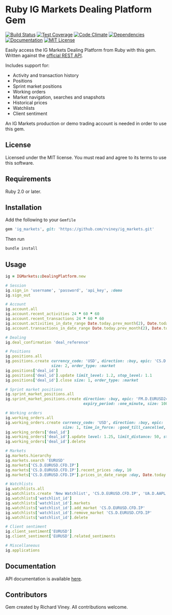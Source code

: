 # Ruby IG Markets Dealing Platform Gem

[![Build Status][travis-ci-badge]][travis-ci-link] [![Test Coverage][test-coverage-badge]][test-coverage-link]
[![Code Climate][code-climate-badge]][code-climate-link] [![Dependencies][dependencies-badge]][dependencies-link]
[![Documentation][docs-badge]][docs-link] [![MIT License][license-badge]][license-link]

Easily access the IG Markets Dealing Platform from Ruby with this gem. Written against the
[official REST API](http://labs.ig.com/rest-trading-api-reference).

Includes support for:

* Activity and transaction history
* Positions
* Sprint market positions
* Working orders
* Market navigation, searches and snapshots
* Historical prices
* Watchlists
* Client sentiment

An IG Markets production or demo trading account is needed in order to use this gem.

[travis-ci-link]: http://travis-ci.org/rviney/ig_markets
[travis-ci-badge]: https://travis-ci.org/rviney/ig_markets.svg?branch=master
[test-coverage-link]: https://codeclimate.com/github/rviney/ig_markets/coverage
[test-coverage-badge]: https://codeclimate.com/github/rviney/ig_markets/badges/coverage.svg
[code-climate-link]: https://codeclimate.com/github/rviney/ig_markets
[code-climate-badge]: https://codeclimate.com/github/rviney/ig_markets/badges/gpa.svg
[dependencies-link]: https://gemnasium.com/rviney/ig_markets
[dependencies-badge]: https://gemnasium.com/rviney/ig_markets.svg
[license-link]: https://github.com/rviney/ig_markets/blob/master/LICENSE.md
[license-badge]: https://img.shields.io/badge/license-MIT-blue.svg
[docs-link]: https://inch-ci.org/github/rviney/ig_markets
[docs-badge]: http://inch-ci.org/github/rviney/ig_markets.svg?branch=master

## License

Licensed under the MIT license. You must read and agree to its terms to use this software.

## Requirements

Ruby 2.0 or later.

## Installation

Add the following to your `Gemfile`

```ruby
gem 'ig_markets', git: 'https://github.com/rviney/ig_markets.git'
```
Then run

```ruby
bundle install
```

## Usage

```ruby
ig = IGMarkets::DealingPlatform.new

# Session
ig.sign_in 'username', 'password', 'api_key', :demo
ig.sign_out

# Account
ig.account.all
ig.account.recent_activities 24 * 60 * 60
ig.account.recent_transactions 24 * 60 * 60
ig.account.activities_in_date_range Date.today.prev_month(2), Date.today.prev_month(1)
ig.account.transactions_in_date_range Date.today.prev_month(2), Date.today.prev_month(1)

# Dealing
ig.deal_confirmation 'deal_reference'

# Positions
ig.positions.all
ig.positions.create currency_code: 'USD', direction: :buy, epic: 'CS.D.EURUSD.CFD.IP',
                    size: 2, order_type: :market
ig.positions['deal_id']
ig.positions['deal_id'].update limit_level: 1.2, stop_level: 1.1
ig.positions['deal_id'].close size: 1, order_type: :market

# Sprint market positions
ig.sprint_market_positions.all
ig.sprint_market_positions.create direction: :buy, epic: 'FM.D.EURUSD24.EURUSD24.IP',
                                  expiry_period: :one_minute, size: 100

# Working orders
ig.working_orders.all
ig.working_orders.create currency_code: 'USD', direction: :buy, epic: 'CS.D.EURUSD.CFD.IP', level: 0.99,
                         size: 1, time_in_force: :good_till_cancelled, type: :limit
ig.working_orders['deal_id']
ig.working_orders['deal_id'].update level: 1.25, limit_distance: 50, stop_distance: 0.02
ig.working_orders['deal_id'].delete

# Markets
ig.markets.hierarchy
ig.markets.search 'EURUSD'
ig.markets['CS.D.EURUSD.CFD.IP']
ig.markets['CS.D.EURUSD.CFD.IP'].recent_prices :day, 10
ig.markets['CS.D.EURUSD.CFD.IP'].prices_in_date_range :day, Date.today.prev_month(2), Date.today.prev_month(1)

# Watchlists
ig.watchlists.all
ig.watchlists.create 'New Watchlist', 'CS.D.EURUSD.CFD.IP', 'UA.D.AAPL.CASH.IP'
ig.watchlists['watchlist_id']
ig.watchlists['watchlist_id'].markets
ig.watchlists['watchlist_id'].add_market 'CS.D.EURUSD.CFD.IP'
ig.watchlists['watchlist_id'].remove_market 'CS.D.EURUSD.CFD.IP'
ig.watchlists['watchlist_id'].delete

# Client sentiment
ig.client_sentiment['EURUSD']
ig.client_sentiment['EURUSD'].related_sentiments

# Miscellaneous
ig.applications
```

## Documentation

API documentation is available [here](http://www.rubydoc.info/github/rviney/ig_markets/master).

## Contributors

Gem created by Richard Viney. All contributions welcome.
